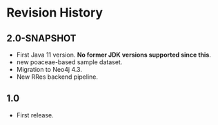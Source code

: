 # Revision History

## 2.0-SNAPSHOT
* First Java 11 version. **No former JDK versions supported since this**.
* new poaceae-based sample dataset.
* Migration to Neo4j 4.3.
* New RRes backend pipeline.

## 1.0
* First release.
